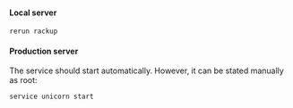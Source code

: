 #### Local server
    rerun rackup
    
#### Production server
The service should start automatically. However, it can be stated manually as root:

```
service unicorn start
```
